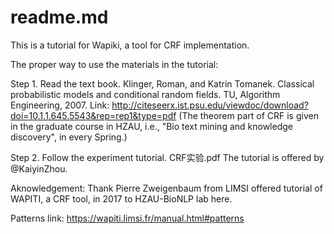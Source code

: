 # readme.md

This is a tutorial for Wapiki, a tool for CRF implementation. 

The proper way to use the materials in the tutorial:

Step 1. Read the text book.
Klinger, Roman, and Katrin Tomanek. Classical probabilistic models and conditional random fields. TU, Algorithm Engineering, 2007.
Link: http://citeseerx.ist.psu.edu/viewdoc/download?doi=10.1.1.645.5543&rep=rep1&type=pdf
(The theorem part of CRF is given in the graduate course in HZAU, i.e., "Bio text mining and knowledge discovery", in every Spring.)


Step 2. Follow the experiment tutorial. CRF实验.pdf
The tutorial is offered by @KaiyinZhou.




Aknowledgement:
Thank Pierre Zweigenbaum from LIMSI offered tutorial of WAPITI, a CRF tool, in 2017 to HZAU-BioNLP lab here.


Patterns link:
https://wapiti.limsi.fr/manual.html#patterns
